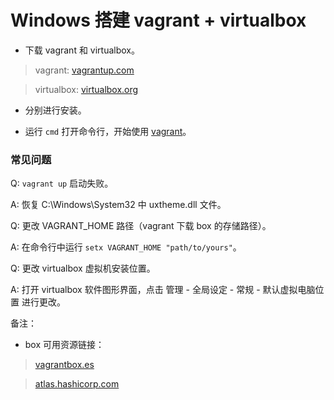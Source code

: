 # Windows 搭建 vagrant + virtualbox

* 下载 vagrant 和 virtualbox。

> vagrant: [vagrantup.com](https://www.vagrantup.com)

> virtualbox: [virtualbox.org](https://www.virtualbox.org)

* 分别进行安装。

* 运行 `cmd` 打开命令行，开始使用 [vagrant](http://docs.vagrantup.com)。

### 常见问题

Q: `vagrant up` 启动失败。

A: 恢复 C:\Windows\System32 中 uxtheme.dll 文件。

Q: 更改 VAGRANT_HOME 路径（vagrant 下载 box 的存储路径）。

A: 在命令行中运行 `setx VAGRANT_HOME "path/to/yours"`。

Q: 更改 virtualbox 虚拟机安装位置。

A: 打开 virtualbox 软件图形界面，点击 管理 - 全局设定 - 常规 - 默认虚拟电脑位置 进行更改。

备注：

* box 可用资源链接：

> [vagrantbox.es](http://www.vagrantbox.es/)

> [atlas.hashicorp.com](https://atlas.hashicorp.com/boxes/search)